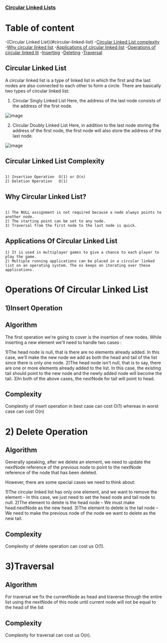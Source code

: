 
### [Circular Linked Lists](https://github.com/Lakhankumawat/LearnCPP/tree/main/L-LinkedList/C-CircularLinkedList)
<!-- Table of content -->
# Table of content
-[Circular Linked List}(#circular-linked-list)
-[Circular Linked List complexity](#circular-linked-list-complexity)
-[Why circular linked list](#why-circular-linked-list)
-[Applications of circular linked list](#applications-of-circular-linked-list)
-[Operations of circular linked lit](#operationns-of-circular-linked-list)
    -[Inserting](#inserting)
    -[Deleting](#deletions)
    -[Traversal](#traversal)



## Circular Linked List

A circular linked list is a type of linked list in which the first and the last nodes are also connected to each other to form a circle.
There are basically two types of circular linked list:

1. Circular Singly Linked List
Here, the address of the last node consists of the address of the first node.

 <!--image to help better understanding of the concept-->

 ![image](https://user-images.githubusercontent.com/91210199/163720997-48b4d350-8a7e-418f-a891-36453725d40b.png)

2. Circular Doubly Linked List
Here, in addition to the last node storing the address of the first node, the first node will also store the address of the last node.

<!--image to help better understanding of the concept-->

 ![image](https://user-images.githubusercontent.com/91210199/163721018-1a167845-aac5-4ff9-b05e-728323427a48.png)
 
 
 

<a name="circularLinkedListComplexity"></a>
## Circular Linked List Complexity	
 ```

1) Insertion Operation	O(1) or O(n)	
2) Deletion Operation	O(1)
 ```
<a name="whycircularLinkedList"></a>
## Why Circular Linked List?
 ```

1) The NULL assignment is not required because a node always points to another node.
2) The starting point can be set to any node.
3) Traversal from the first node to the last node is quick.
 ```
<a name="applicationsofCircularLinkedlist"></a>
## Applications Of Circular Linked List
 ```
1) It is used in multiplayer games to give a chance to each player to play the game.
2) Multiple running applications can be placed in a circular linked list on an operating system. The os keeps on iterating over these applications.
```
# Operations Of Circular Linked List

## 1)Insert Operation

## Algorithm 
The first operation we're going to cover is the insertion of new nodes. While inserting a new element we'll need to handle two cases :

1)The head node is null, that is there are no elements already added. In this case, we'll make the new node we add as both the head and tail of the list since there is only one node.
2)The head node isn't null, that is to say, there are one or more elements already added to the list. In this case, the existing tail should point to the new node and the newly added node will become the tail. 
3)In both of the above cases, the nextNode for tail will point to head.

## Complexity
 Complexity of insert operation in best case can cost O(1) whereas in worst case can cost O(n)
 
 # 2) Delete Operation
 
 ## Algorithm
 
 Generally speaking, after we delete an element, we need to update the nextNode reference of the previous node to point to the nextNode reference of the node that has been deleted.

However, there are some special cases we need to think about:

1)The circular linked list has only one element, and we want to remove the element – In this case, we just need to set the head node and tail node to null.
2)The element to delete is the head node – We must make head.nextNode as the new head.
3)The element to delete is the tail node – We need to make the previous node of the node we want to delete as the new tail.

## Complexity
Complexity of delete operation can cost us O(1).

# 3)Traversal

## Algorithm
For traversal we fix the currentNode as head and traverse through the entire list using the nextNode of this node until current node will not be equal to the head of the list

## Complexity
Complexity for traversal can cost us O(n).






  


 
